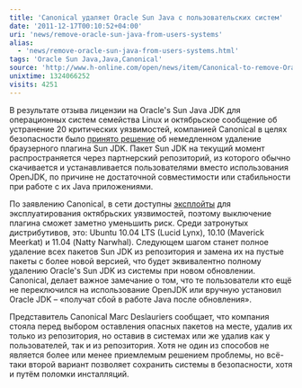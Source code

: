 ```yaml
---
title: 'Canonical удаляет Oracle Sun Java с пользовательских систем'
date: '2011-12-17T00:10:52+04:00'
uri: 'news/remove-oracle-sun-java-from-users-systems'
alias: 
  - 'news/remove-oracle-sun-java-from-users-systems.html'
tags: 'Oracle Sun Java,Java,Canonical'
source: 'http://www.h-online.com/open/news/item/Canonical-to-remove-Oracle-s-Sun-Java-from-users-systems-1396528.html'
unixtime: 1324066252
visits: 4251
---
```

В результате отзыва лицензии на Oracle's Sun Java JDK для операционных систем семейства Linux и октябрьское сообщение об устранение 20 критических уязвимостей, компанией Canonical в целях безопасности было [принято решение](https://lists.ubuntu.com/archives/ubuntu-security-announce/2011-December/001528.html) об немедленном удаление браузерного плагина Sun JDK. Пакет Sun JDK на текущий момент распространяется через партнерский репозиторий, из которого обычно скачивается и устанавливается пользователями вместо использования OpenJDK, по причине не достаточной совместимости или стабильности при работе с их Java приложениями.

По заявлению Canonical, в сети доступны [эксплойты](http://ru.wikipedia.org/wiki/%D0%AD%D0%BA%D1%81%D0%BF%D0%BB%D0%BE%D0%B9%D1%82) для эксплуатирования октябрьских уязвимостей, поэтому выключение плагина сможет заметно уменьшить риск. Среди затронутых дистрибутивов, это: Ubuntu 10.04 LTS (Lucid Lynx), 10.10 (Maverick Meerkat) и 11.04 (Natty Narwhal). Следующем шагом станет полное удаление всех пакетов Sun JDK из репозитория и замена их на пустые пакеты с более новой версией, что будет эквивалентно полному удалению Oracle's Sun JDK из системы при новом обновлении. Canonical, делает важное замечание о том, что те пользователи кто ещё не переключился на использование OpenJDK или вручную установил Oracle JDK – «получат сбой в работе Java после обновления».

Представитель Canonical Marc Deslauriers сообщает, что компания стояла перед выбором оставления опасных пакетов на месте, удалив их только из репозитория, но оставив в системах или же удалив как у пользователей, так и из репозитория. Хотя не один из способов не является более или менее приемлемым решением проблемы, но всё-таки второй вариант позволяет сохранить системы в безопасности, хотя и путём поломки инсталляций.

